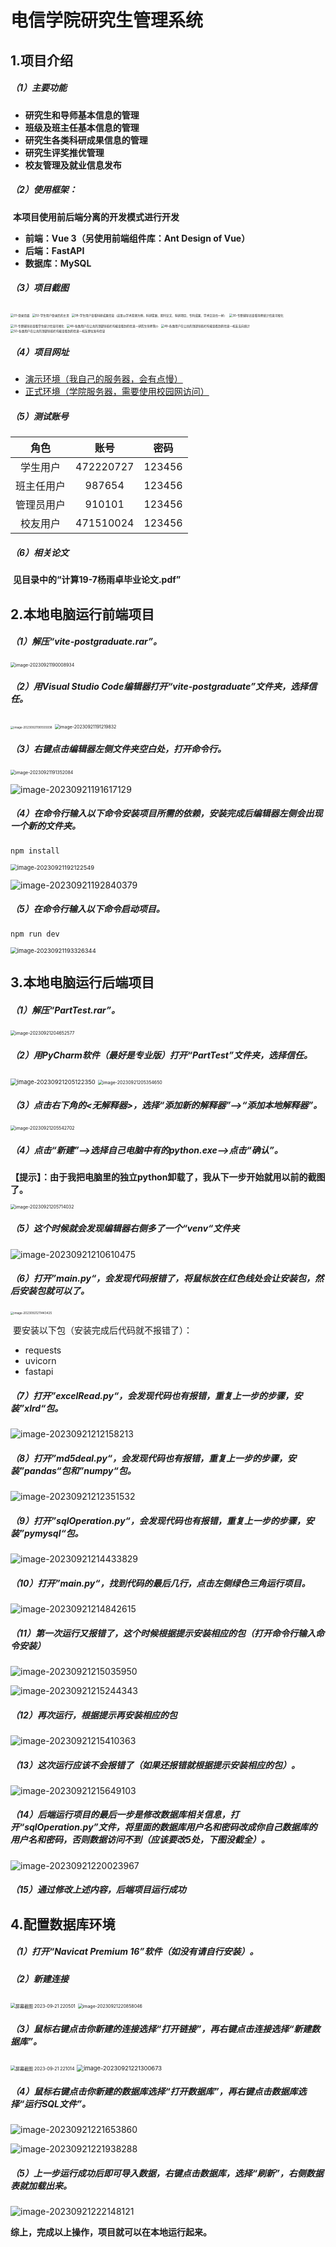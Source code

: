 # 电信学院研究生管理系统

## 1.项目介绍

##### （1）主要功能

- **研究生和导师基本信息的管理**
- **班级及班主任基本信息的管理**
- **研究生各类科研成果信息的管理**
- **研究生评奖推优管理**
- **校友管理及就业信息发布**

##### （2）使用框架：

​	**本项目使用前后端分离的开发模式进行开发**

- **前端：Vue 3（另使用前端组件库：Ant Design of Vue）**
- **后端：FastAPI**
- **数据库：MySQL**

##### （3）项目截图

<img src="assets/01-登录页面.png" alt="01-登录页面" style="zoom: 33%;" />

<img src="assets/02-学生用户登录后的主页.png" alt="02-学生用户登录后的主页" style="zoom: 33%;" />

<img src="assets/08-学生用户查看科研成果信息（这里以学术竞赛为例，科研奖励、期刊论文、科研项目、专利成果、学术交流也一样）.png" alt="08-学生用户查看科研成果信息（这里以学术竞赛为例，科研奖励、期刊论文、科研项目、专利成果、学术交流也一样）" style="zoom:33%;" />

<img src="assets/30-专职辅导员查看导师统计信息可视化.png" alt="30-专职辅导员查看导师统计信息可视化" style="zoom:33%;" />

<img src="assets/31-专职辅导员查看学生统计信息可视化.png" alt="31-专职辅导员查看学生统计信息可视化" style="zoom:33%;" />

<img src="assets/48-各类用户在公共的顶部导航栏均能查看到的信息—研究生导师简介.png" alt="48-各类用户在公共的顶部导航栏均能查看到的信息—研究生导师简介" style="zoom:33%;" />

<img src="assets/49-各类用户在公共的顶部导航栏均能查看到的信息—校友去向统计.png" alt="49-各类用户在公共的顶部导航栏均能查看到的信息—校友去向统计" style="zoom:33%;" />

<img src="assets/50-各类用户在公共的顶部导航栏均能查看到的信息—校友职位发布信息.png" alt="50-各类用户在公共的顶部导航栏均能查看到的信息—校友职位发布信息" style="zoom:33%;" />

##### （4）项目网址

- [演示环境（我自己的服务器，会有点慢）](http://119.3.221.163/)
- [正式环境（学院服务器，需要使用校园网访问）](http://10.31.83.151:81/)

##### （5）测试账号

|    角色    |   账号    |  密码  |
| :--------: | :-------: | :----: |
|  学生用户  | 472220727 | 123456 |
| 班主任用户 |  987654   | 123456 |
| 管理员用户 |  910101   | 123456 |
|  校友用户  | 471510024 | 123456 |

##### （6）相关论文

​	**见目录中的“计算19-7杨雨卓毕业论文.pdf”**

## 2.本地电脑运行前端项目

##### （1）解压“vite-postgraduate.rar”。

<img src="assets/image-20230921190008934.png" alt="image-20230921190008934" style="zoom: 50%;" />

##### （2）用Visual Studio Code编辑器打开“vite-postgraduate”文件夹，选择信任。

<img src="assets/image-20230921190555938.png" alt="image-20230921190555938" style="zoom: 33%;" />

<img src="assets/image-20230921191219832.png" alt="image-20230921191219832" style="zoom: 50%;" />

##### （3）右键点击编辑器左侧文件夹空白处，打开命令行。

<img src="assets/image-20230921191352084.png" alt="image-20230921191352084" style="zoom:50%;" />

![image-20230921191617129](assets/image-20230921191617129.png)

##### （4）在命令行输入以下命令安装项目所需的依赖，安装完成后编辑器左侧会出现一个新的文件夹。

```
npm install
```

<img src="assets/image-20230921192122549.png" alt="image-20230921192122549" style="zoom: 67%;" />

![image-20230921192840379](assets/image-20230921192840379.png)

##### （5）在命令行输入以下命令启动项目。

```
npm run dev
```

<img src="assets/image-20230921193326344.png" alt="image-20230921193326344" style="zoom:67%;" />

## 3.本地电脑运行后端项目

##### （1）解压“PartTest.rar”。

<img src="assets/image-20230921204652577.png" alt="image-20230921204652577" style="zoom:50%;" />

##### （2）用PyCharm软件（最好是专业版）打开“PartTest”文件夹，选择信任。

<img src="assets/image-20230921205122350.png" alt="image-20230921205122350" style="zoom:67%;" />

<img src="assets/image-20230921205354650.png" alt="image-20230921205354650" style="zoom:50%;" />

##### （3）点击右下角的<无解释器>，选择“添加新的解释器”—>“添加本地解释器”。

<img src="assets/image-20230921205542702.png" alt="image-20230921205542702" style="zoom: 50%;" />

##### （4）点击“新建”—>选择自己电脑中有的python.exe—>点击“确认”。

**【提示】：由于我把电脑里的独立python卸载了，我从下一步开始就用以前的截图了。**

<img src="assets/image-20230921205714032.png" alt="image-20230921205714032" style="zoom:50%;" />

##### （5）这个时候就会发现编辑器右侧多了一个“venv“文件夹

![image-20230921210610475](assets/image-20230921210610475.png)

##### （6）打开”main.py“，会发现代码报错了，将鼠标放在红色线处会让安装包，然后安装包就可以了。

<img src="assets/image-20230921211443425.png" alt="image-20230921211443425" style="zoom: 33%;" />

​	要安装以下包（安装完成后代码就不报错了）：

- requests
- uvicorn
- fastapi

##### （7）打开”excelRead.py“，会发现代码也有报错，重复上一步的步骤，安装”xlrd“包。

![image-20230921212158213](assets/image-20230921212158213.png)

##### （8）打开”md5deal.py“，会发现代码也有报错，重复上一步的步骤，安装”pandas“包和”numpy“包。

![image-20230921212351532](assets/image-20230921212351532.png)

##### （9）打开”sqlOperation.py“，会发现代码也有报错，重复上一步的步骤，安装”pymysql“包。

![image-20230921214433829](assets/image-20230921214433829.png)

##### （10）打开”main.py“，找到代码的最后几行，点击左侧绿色三角运行项目。

![image-20230921214842615](assets/image-20230921214842615.png)

##### （11）第一次运行又报错了，这个时候根据提示安装相应的包（打开命令行输入命令安装）

![image-20230921215035950](assets/image-20230921215035950.png)

![image-20230921215244343](assets/image-20230921215244343.png)

##### （12）再次运行，根据提示再安装相应的包

![image-20230921215410363](assets/image-20230921215410363.png)

##### （13）这次运行应该不会报错了（如果还报错就根据提示安装相应的包）。

![image-20230921215649103](assets/image-20230921215649103.png)

##### （14）后端运行项目的最后一步是修改数据库相关信息，打开“sqlOperation.py”文件，将里面的数据库用户名和密码改成你自己数据库的用户名和密码，否则数据访问不到（应该要改5处，下图没截全）。

![image-20230921220023967](assets/image-20230921220023967.png)

##### （15）通过修改上述内容，后端项目运行成功

## 4.配置数据库环境

##### （1）打开“Navicat Premium 16”软件（如没有请自行安装）。

##### （2）新建连接

<img src="assets/屏幕截图 2023-09-21 220501.png" alt="屏幕截图 2023-09-21 220501" style="zoom:50%;" />

<img src="assets/image-20230921220858046.png" alt="image-20230921220858046" style="zoom: 50%;" />

##### （3）鼠标右键点击你新建的连接选择“打开链接”，再右键点击连接选择“新建数据库”。

<img src="assets/屏幕截图 2023-09-21 221014.png" alt="屏幕截图 2023-09-21 221014" style="zoom:50%;" />

<img src="assets/image-20230921221300673.png" alt="image-20230921221300673" style="zoom: 67%;" />

##### （4）鼠标右键点击你新建的数据库选择“打开数据库”，再右键点击数据库选择“运行SQL文件”。

![image-20230921221653860](assets/image-20230921221653860.png)

![image-20230921221938288](assets/image-20230921221938288.png)

##### （5）上一步运行成功后即可导入数据，右键点击数据库，选择“刷新”，右侧数据表就加载出来。

![image-20230921222148121](assets/image-20230921222148121.png)

**综上，完成以上操作，项目就可以在本地运行起来。**
